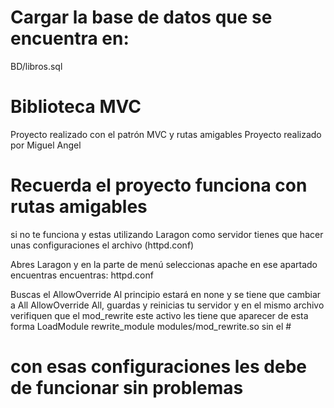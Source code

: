 # Cargar la base de datos que se encuentra en:
BD/libros.sql


# Biblioteca MVC
Proyecto realizado con el patrón MVC y rutas amigables 
Proyecto realizado por Miguel Angel


# Recuerda el proyecto funciona con rutas amigables
si no te funciona y estas utilizando Laragon como servidor
tienes que hacer unas configuraciones el archivo (httpd.conf)


Abres Laragon y en la parte de menú seleccionas apache
en ese apartado encuentras encuentras: httpd.conf


Buscas el AllowOverride
Al principio estará en none y se tiene que cambiar a All
AllowOverride All, guardas y reinicias tu servidor
y en el mismo archivo verifiquen que el mod_rewrite
este activo les tiene que aparecer de esta forma
LoadModule rewrite_module modules/mod_rewrite.so sin el #


# con esas configuraciones les debe de funcionar sin problemas
